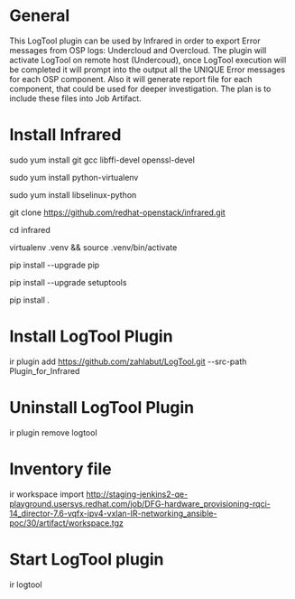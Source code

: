 # General
This LogTool plugin can be used by Infrared in order to export Error messages from OSP logs: Undercloud and Overcloud.
The plugin will activate LogTool on remote host (Undercoud), once LogTool execution will be completed it will prompt
into the output all the UNIQUE Error messages for each OSP component. Also it will generate report file for each
component, that could be used for deeper investigation. The plan is to include these files into Job Artifact.

# Install Infrared
sudo yum install git gcc libffi-devel openssl-devel

sudo yum install python-virtualenv

sudo yum install libselinux-python

git clone https://github.com/redhat-openstack/infrared.git

cd infrared

virtualenv .venv && source .venv/bin/activate

pip install --upgrade pip

pip install --upgrade setuptools

pip install .


# Install LogTool Plugin
ir plugin add https://github.com/zahlabut/LogTool.git --src-path Plugin_for_Infrared

# Uninstall LogTool Plugin
ir plugin remove logtool

# Inventory file
ir workspace import http://staging-jenkins2-qe-playground.usersys.redhat.com/job/DFG-hardware_provisioning-rqci-14_director-7.6-vqfx-ipv4-vxlan-IR-networking_ansible-poc/30/artifact/workspace.tgz

# Start LogTool plugin
ir logtool